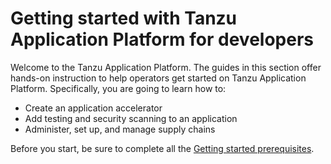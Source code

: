 # Getting started with Tanzu Application Platform for developers

Welcome to the Tanzu Application Platform. The guides in this section offer hands-on instruction to help operators get started on Tanzu Application Platform. Specifically, you are going to learn how to:

- Create an application accelerator
- Add testing and security scanning to an application
- Administer, set up, and manage supply chains

Before you start, be sure to complete all the [Getting started prerequisites](../getting-started.md).
